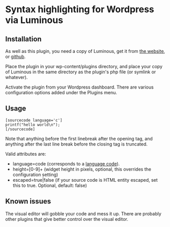Syntax highlighting for Wordpress via Luminous
==============================================

## Installation
As well as this plugin, you need a copy of Luminous, get it from
[the website](http://luminous.asgaard.co.uk), or
[github](https://github.com/markwatkinson/luminous).

Place the plugin in your wp-content/plugins directory, and place your
copy of Luminous in the same directory as the plugin's php file (or symlink
or whatever).

Activate the plugin from your Wordpress dashboard. There are various
configuration options added under the Plugins menu.

## Usage

    [sourcecode language='c']
    printf("hello world\n");
    [/sourcecode]

Note that anything before the first linebreak after the opening tag, and
anything after the last line break before the closing tag is truncated.

Valid attributes are:
  + language=code (corresponds to a [language code](http://luminous.asgaard.co.uk/index.php/page/languages)).
  + height=[0-9]+ (widget height in pixels, optional, this overrides the configuration setting)
  + escaped=true|false (if your source code is HTML entity escaped, set this to true. Optional, default: false)

## Known issues
The visual editor will gobble your code and mess it up. There are probably
other plugins that give better control over the visual editor.

